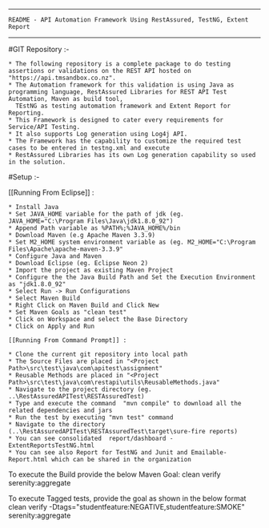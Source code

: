 ***************************************************************************************
	README - API Automation Framework Using RestAssured, TestNG, Extent Report
***************************************************************************************
  
  #GIT Repository :- 

	* The following repository is a complete package to do testing assertions or validations on the REST API hosted on "https://api.tmsandbox.co.nz".
	* The Automation framework for this validation is using Java as programming language, RestAssured Libraries for REST API Test Automation, Maven as build tool,
	  TEstNG as testing automation framework and Extent Report for Reporting.
	* This Framework is designed to cater every requirements for Service/API Testing.
	* It also supports Log generation using Log4j API.
	* The Framework has the capability to customize the required test cases to be entered in testng.xml and execute
	* RestAssured Libraries has its own Log generation capability so used in the solution.
	
	
  #Setup :- 
  
  [[Running From Eclipse]] :
	
	* Install Java
	* Set JAVA_HOME variable for the path of jdk (eg. JAVA_HOME="C:\Program Files\Java\jdk1.8.0_92")
	* Append Path variable as %PATH%;%JAVA_HOME%/bin
	* Download Maven (e.g Apache Maven 3.3.9)
	* Set M2_HOME system environment variable as (eg. M2_HOME="C:\Program Files\Apache\apache-maven-3.3.9"
	* Configure Java and Maven
	* Download Eclipse (eg. Eclipse Neon 2)
	* Import the project as existing Maven Project
	* Configure the the Java Build Path and Set the Execution Environment as "jdk1.8.0_92"
	* Select Run -> Run Configurations
	* Select Maven Build
	* Right Click on Maven Build and Click New
	* Set Maven Goals as "clean test"
	* Click on Workspace and select the Base Directory
	* Click on Apply and Run
	
	[[Running From Command Prompt]] :
	
	* Clone the current git repository into local path
	* The Source Files are placed in "<Project Path>\src\test\java\com\apitest\assignment"
	* Reusable Methods are placed in "<Project Path>\src\test\java\com\restapi\utils\ReusableMethods.java"
	* Navigate to the project directory (eg. ..\RestAssuredAPITest\RESTAssuredTest)
	* Type and execute the command  "mvn compile" to download all the related dependencies and jars
	* Run the test by executing "mvn test" command 
	* Navigate to the directory (..\RestAssuredAPITest\RESTAssuredTest\target\sure-fire reports)
	* You can see consolidated  report/dashboard -  ExtentReportsTestNG.html
	* You can see also Report for TestNG and Junit and Emailable-Report.html which can be shared in the organization











To execute the Build provide the below Maven Goal:
clean verify serenity:aggregate

To execute Tagged tests, provide the goal as shown in the below format
clean verify -Dtags="studentfeature:NEGATIVE,studentfeature:SMOKE" serenity:aggregate